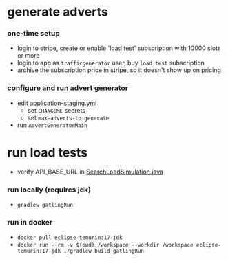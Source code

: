 
# generate adverts

### one-time setup

- login to stripe, create or enable 'load test' subscription with 10000 slots or more
- login to app as `trafficgenerator` user, buy `load test` subscription
- archive the subscription price in stripe, so it doesn't show up on pricing

### configure and run advert generator

- edit [application-staging.yml](src%2Fmain%2Fresources%2Fapplication-staging.yml) 
    - set `CHANGEME` secrets
    - set `max-adverts-to-generate`
- run `AdvertGeneratorMain` 

# run load tests

- verify API_BASE_URL in [SearchLoadSimulation.java](src%2Fgatling%2Fjava%2Fcom%2Fyajb%2Floadtest%2Fsearch%2FSearchLoadSimulation.java)

### run locally (requires jdk)
- `gradlew gatlingRun`

### run in docker
- `docker pull eclipse-temurin:17-jdk`
- `docker run --rm -v $(pwd):/workspace --workdir /workspace eclipse-temurin:17-jdk ./gradlew build gatlingRun`

